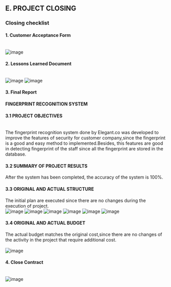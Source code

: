 ## E. PROJECT CLOSING

### Closing checklist

#### 1. Customer Acceptance Form<br><br>
![image](https://user-images.githubusercontent.com/116957596/211549156-bd8a1104-736f-43e0-8051-2290268ec3a5.png)

#### 2. Lessons Learned Document<br><br>
![image](https://user-images.githubusercontent.com/116957596/211793272-6ba98156-78ad-4252-b97d-2ae0af9770d8.png)
![image](https://user-images.githubusercontent.com/116957596/211793373-5b9ef65f-e5df-4748-8fc1-70970e245013.png)

#### 3. Final Report<br>
#### FINGERPRINT RECOGNITION SYSTEM
#### 3.1 PROJECT OBJECTIVES <br><br>
The fingerprint recognition system done by Elegant.co was developed to improve the features of security for customer company,since the fingerprint is a good and easy method to implemented.Besides, this features are good in detecting fingerprint of the staff since all the fingerprint are stored in the database.

#### 3.2 SUMMARY OF PROJECT RESULTS
After the system has been completed, the accuracy of the system is 100%.

#### 3.3 ORIGINAL AND ACTUAL STRUCTURE
The initial plan are executed since there are no changes during the execution of project.<br>
![image](https://user-images.githubusercontent.com/116957596/211139678-d56a89a8-587b-455e-8c45-f5d256c25780.png)
![image](https://user-images.githubusercontent.com/116957596/211139723-f846760f-6f59-4126-9282-17f66c64f018.png)
![image](https://user-images.githubusercontent.com/116957596/211140010-ffd95d27-6ef6-43d9-81e2-bf5b6c8aa458.png)
![image](https://user-images.githubusercontent.com/116957596/211140074-b9761259-2a2e-4bd0-8df2-25b601b7c57d.png)
![image](https://user-images.githubusercontent.com/116957596/211140090-3a892b44-cddc-4ce9-abdc-47c873b222f0.png)
![image](https://user-images.githubusercontent.com/116957596/211140128-45aefe21-f9f7-4816-b6fb-d7a5f56bad15.png)

#### 3.4 ORIGINAL AND ACTUAL BUDGET
The actual budget matches the original cost,since there are no changes of the activity in the project that require additional cost.<br><br>
![image](https://user-images.githubusercontent.com/116957596/211687833-a967a0b9-9552-40af-a974-9c97b8cb7105.png)


#### 4. Close Contract<br><br>
![image](https://user-images.githubusercontent.com/121373554/211704059-25470fd6-821c-43df-8b38-55b78463479b.png)

